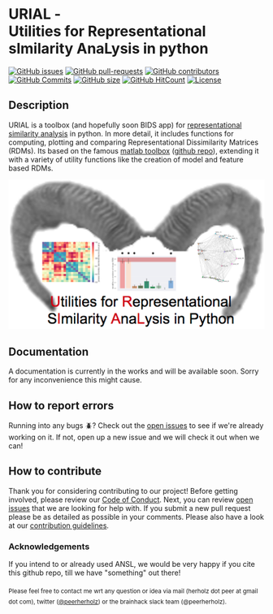 # URIAL - </br> Utilities for Representational sImilarity AnaLysis in python
[![GitHub issues](https://img.shields.io/github/issues/PeerHerholz/URIAL.svg)](https://github.com/PeerHerholz/URIAL/issues/)
[![GitHub pull-requests](https://img.shields.io/github/issues-pr/PeerHerholz/URIAL.svg)](https://github.com/PeerHerholz/URIAL/pulls/)
[![GitHub contributors](https://img.shields.io/github/contributors/PeerHerholz/URIAL.svg)](https://GitHub.com/PeerHerholz/URIAL/graphs/contributors/)
[![GitHub Commits](https://github-basic-badges.herokuapp.com/commits/PeerHerholz/URIAL.svg)](https://github.com/PeerHerholz/URIAL/commits/master)
[![GitHub size](https://github-size-badge.herokuapp.com/PeerHerholz/URIAL.svg)](https://github.com/PeerHerholz/URIAL/archive/master.zip)
[![GitHub HitCount](http://hits.dwyl.io/PeerHerholz/URIAL.svg)](http://hits.dwyl.io/PeerHerholz/URIAL)
[![License](https://img.shields.io/badge/License-BSD%203--Clause-blue.svg)](https://opensource.org/licenses/BSD-3-Clause)

## Description
URIAL is a toolbox (and hopefully soon BIDS app) for [representational similarity analysis](https://doi.org/10.3389/neuro.06.004.2008) in python. In more detail, it includes functions for computing, plotting and comparing Representational Dissimilarity Matrices (RDMs). Its based on the famous [matlab toolbox](https://journals.plos.org/ploscompbiol/article?id=10.1371/journal.pcbi.1003553) ([github repo](https://github.com/rsagroup/rsatoolbox)), extending it with a variety of utility functions like the creation of model and feature based RDMs.  

![URIAL logo](img/URIAL_logo.png)

## Documentation
A documentation is currently in the works and will be available soon. Sorry for any inconvenience this might cause.   

## How to report errors
Running into any bugs :beetle:? Check out the [open issues](https://github.com/PeerHerholz/URIAL/issues) to see if we're already working on it. If not, open up a new issue and we will check it out when we can!

## How to contribute
Thank you for considering contributing to our project! Before getting involved, please review our [Code of Conduct](https://github.com/PeerHerholz/URIAL/blob/master/CODE_OF_CONDUCT.md). Next, you can review  [open issues](https://github.com/PeerHerholz/URIAL/issues) that we are looking for help with. If you submit a new pull request please be as detailed as possible in your comments. Please also have a look at our [contribution guidelines](https://github.com/PeerHerholz/URIAL/blob/master/CONTRIBUTING.md).

### Acknowledgements
If you intend to or already used ANSL, we would be very happy if you cite this github repo, till we have "something" out there!


<sub></sup>Please feel free to contact me wrt any question or idea via mail (herholz dot peer at gmail dot com), twitter ([@peerherholz](https://twitter.com/peerherholz?lang=eng)) or the brainhack slack team (@peerherholz). <sup><sub>
